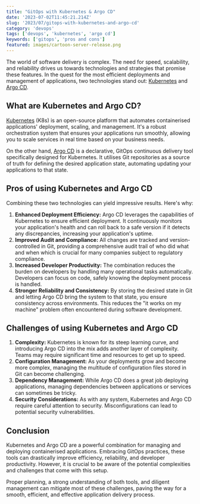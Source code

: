 ```yaml
---
title: "GitOps with Kubernetes & Argo CD"
date: '2023-07-02T11:45:21.214Z'
slug: '2023/07/gitops-with-kubernetes-and-argo-cd'
category: 'devops'
tags: ['devops', 'kubernetes', 'argo cd']
keywords: ['gitops', 'pros and cons']
featured: images/cartoon-server-release.png
---
```


The world of software delivery is complex. The need for speed, scalability, and reliability drives us towards technologies and strategies that promise these features. In the quest for the most efficient deployments and management of applications, two technologies stand out: [Kubernetes](https://kubernetes.io/) and [Argo CD](https://argo-cd.readthedocs.io/en/stable/).

## What are Kubernetes and Argo CD?

[Kubernetes](https://kubernetes.io/) (K8s) is an open-source platform that automates containerised applications' deployment, scaling, and management. It's a robust orchestration system that ensures your applications run smoothly, allowing you to scale services in real time based on your business needs.

On the other hand, [Argo CD](https://argo-cd.readthedocs.io/en/stable/) is a declarative, GitOps continuous delivery tool specifically designed for Kubernetes. It utilises Git repositories as a source of truth for defining the desired application state, automating updating your applications to that state.

## Pros of using Kubernetes and Argo CD

Combining these two technologies can yield impressive results. Here's why:

1. **Enhanced Deployment Efficiency:** Argo CD leverages the capabilities of Kubernetes to ensure efficient deployment. It continuously monitors your application's health and can roll back to a safe version if it detects any discrepancies, increasing your application's uptime.
2. **Improved Audit and Compliance:** All changes are tracked and version-controlled in Git, providing a comprehensive audit trail of who did what and when which is crucial for many companies subject to regulatory compliance.
3. **Increased Developer Productivity:** The combination reduces the burden on developers by handling many operational tasks automatically. Developers can focus on code, safely knowing the deployment process is handled.
4. **Stronger Reliability and Consistency:** By storing the desired state in Git and letting Argo CD bring the system to that state, you ensure consistency across environments. This reduces the "it works on my machine" problem often encountered during software development.

## Challenges of using Kubernetes and Argo CD

1. **Complexity:** Kubernetes is known for its steep learning curve, and introducing Argo CD into the mix adds another layer of complexity. Teams may require significant time and resources to get up to speed.
2. **Configuration Management:** As your deployments grow and become more complex, managing the multitude of configuration files stored in Git can become challenging.
3. **Dependency Management:** While Argo CD does a great job deploying applications, managing dependencies between applications or services can sometimes be tricky.
4. **Security Considerations:** As with any system, Kubernetes and Argo CD require careful attention to security. Misconfigurations can lead to potential security vulnerabilities.

## Conclusion

Kubernetes and Argo CD are a powerful combination for managing and deploying containerised applications. Embracing GitOps practices, these tools can drastically improve efficiency, reliability, and developer productivity. However, it is crucial to be aware of the potential complexities and challenges that come with this setup.

Proper planning, a strong understanding of both tools, and diligent management can mitigate most of these challenges, paving the way for a smooth, efficient, and effective application delivery process. 
